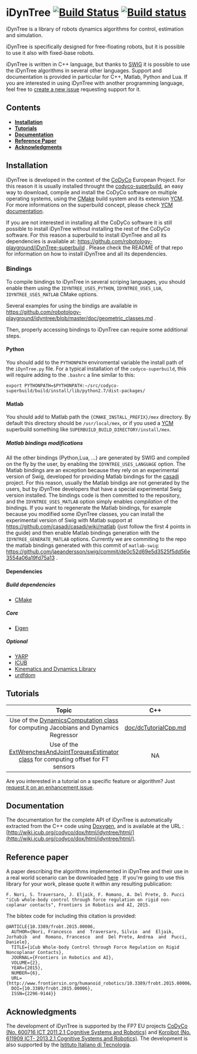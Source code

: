 iDynTree [![Build Status](https://travis-ci.org/robotology/idyntree.svg?branch=master)](https://travis-ci.org/robotology/idyntree) [![Build status](https://ci.appveyor.com/api/projects/status/1uecfmyvxb2dujt9/branch/master?svg=true)](https://ci.appveyor.com/project/robotology/idyntree/branch/master)
===========

iDynTree is a library of robots dynamics algorithms for control, estimation and simulation.

iDynTree is specifically designed for free-floating robots, but it is possible to use it also  with fixed-base robots.

iDynTree is written in C++ language, but thanks to [SWIG](http://www.swig.org/) it is possible to use the iDynTree algorithms in several other languages. Support and documentation is provided in particular for C++, Matlab, Python and Lua. If you are interested in using iDynTree with another programming language, feel free to [create a new issue](https://github.com/robotology/idyntree/issues/new) requesting support for it.

##  Contents
* **[Installation](#installation)**
* **[Tutorials](#tutorials)**
* **[Documentation](#documentation)**
* **[Reference Paper](#reference-paper)**
* **[Acknowledgments](#acknowledgments)**

## Installation
iDynTree is developed in the context of the [CoDyCo](www.codyco.eu) European Project. For this reason it is usually installed throught the [codyco-superbuild](https://github.com/robotology/codyco-superbuild), an easy way to download, compile and install the CoDyCo software on multiple operating systems, using the [CMake](www.cmake.org) build system and its extension [YCM](http://robotology.github.io/ycm). For more informations on the superbuild concept, please check [YCM documentation](http://robotology.github.io/ycm/gh-pages/master/index.html#superbuild).

If you are not interested in installing all the CoDyCo software it is still possible to install iDynTree without installing the rest of the CoDyCo software. For this reason a superbuild to install iDynTree and all its dependencies is available at:
https://github.com/robotology-playground/iDynTree-superbuild . Please check the README of that repo for information on how to install iDynTree and all its dependencies.

### Bindings
To compile bindings to iDynTree in several scriping languages, you should enable them using the `IDYNTREE_USES_PYTHON`, `IDYNTREE_USES_LUA`, `IDYNTREE_USES_MATLAB` CMake options.

Several examples for using the bindigs are available in https://github.com/robotology-playground/idyntree/blob/master/doc/geometric_classes.md .

Then, properly accessing bindings to iDynTree can require some additional steps.
#### Python
You should add to the `PYTHONPATH` enviromental variable the install path of the `iDynTree.py` file.
For a typical installation of the `codyco-superbuild`, this will require adding to the `.bashrc` a line similar to this:
~~~
export PYTHONPATH=$PYTHONPATH:~/src/codyco-superbuild/build/install/lib/python2.7/dist-packages/
~~~

#### Matlab
You should add to Matlab path the `{CMAKE_INSTALL_PREFIX}/mex` directory. By default this directory should be `/usr/local/mex`, or if you used a [YCM](https://github.com/robotology/ycm/) superbuild something like `SUPERBUILD_BUILD_DIRECTORY/install/mex`.

##### Matlab bindings modifications
All the other bindings (Python,Lua, ...) are generated by SWIG and compiled on the fly by the user,
by enabling the `IDYNTREE_USES_LANGUAGE` option. The Matlab bindings are an exception because they
rely on an experimental version of Swig, developed for providing Matlab bindings for the [casadi](https://github.com/casadi/casadi/wiki) project. For this reason, usually the Matlab bindigs
are not generated by the users, but by iDynTree developers that have a special experimental Swig
version installed. The bindings code is then committed to the repository, and the `IDYNTREE_USES_MATLAB`
option simply enables *compilation* of the bindings. If you want to regenerate the Matlab bindings,
for example because you modified some iDynTree classes, you can install the experimental
version of Swig with Matlab support at https://github.com/casadi/casadi/wiki/matlab (just follow
the first 4 points in the guide) and then enable Matlab bindings generation with the `IDYNTREE_GENERATE_MATLAB` options.
Currently we are commiting to the repo the matlab bindings generated with this commit of `matlab-swig`: https://github.com/jaeandersson/swig/commit/de0c52d69e5d3525f5dd56e3554a06a19fd75a13 .

#### Dependencies
##### Build dependencies
- [CMake](http://www.cmake.org)

##### Core
- [Eigen](http://eigen.tuxfamily.org)

##### Optional
- [YARP](https://github.com/robotology/yarp)
- [ICUB](https://github.com/robotology/icub-main)
- [Kinematics and Dynamics Library](https://github.com/orocos/orocos_kinematics_dynamics)
- [urdfdom](https://github.com/ros/urdfdom)


## Tutorials
| Topic  | C++ | Matlab | Python |
|:------:|:---:|:------:|:------:|
| Use of the [DynamicsComputation class](http://wiki.icub.org/codyco/dox/html/idyntree/html/classiDynTree_1_1HighLevel_1_1DynamicsComputations.html) for computing Jacobians and Dynamics Regressor | [doc/dcTutorialCpp.md](doc/dcTutorialCpp.md) | NA | NA |
| Use of the [ExtWrenchesAndJointTorquesEstimator class](http://wiki.icub.org/codyco/dox/html/idyntree/html/classiDynTree_1_1ExtWrenchesAndJointTorquesEstimator.html) for computing offset for FT sensors | NA | [examples/matlab/SixAxisFTOffsetEstimation/SixAxisFTOffsetEstimation.m](examples/matlab/SixAxisFTOffsetEstimation/SixAxisFTOffsetEstimation.m) | NA |

Are you interested in a tutorial on a specific feature or algorithm? Just [request it on an enhancement issue](https://github.com/robotology/idyntree/issues/new).

## Documentation
The documentation for the complete API of iDynTree is automatically extracted from the C++ code using [Doxygen](www.doxygen.org),
and is available at the URL : [http://wiki.icub.org/codyco/dox/html/idyntree/html/](http://wiki.icub.org/codyco/dox/html/idyntree/html/).

## Reference paper
A paper describing the algorithms implemented in iDynTree and their use in a real world scenario can be downloaded [here](http://journal.frontiersin.org/article/10.3389/frobt.2015.00006/abstract) . If you're going to use this library for your work, please quote it within any resulting publication:
~~~
F. Nori, S. Traversaro, J. Eljaik, F. Romano, A. Del Prete, D. Pucci "iCub whole-body control through force regulation on rigid non-coplanar contacts", Frontiers in Robotics and AI, 2015.
~~~

The bibtex code for including this citation is provided:
~~~
@ARTICLE{10.3389/frobt.2015.00006,
  AUTHOR={Nori, Francesco  and  Traversaro, Silvio  and  Eljaik, Jorhabib  and  Romano, Francesco  and  Del Prete, Andrea  and  Pucci, Daniele},
  TITLE={iCub Whole-body Control through Force Regulation on Rigid Noncoplanar Contacts},
  JOURNAL={Frontiers in Robotics and AI},
  VOLUME={2},
  YEAR={2015},
  NUMBER={6},
  URL={http://www.frontiersin.org/humanoid_robotics/10.3389/frobt.2015.00006/abstract},
  DOI={10.3389/frobt.2015.00006},
  ISSN={2296-9144}}
~~~

## Acknowledgments
The development of iDynTree is supported by the FP7 EU projects [CoDyCo (No. 600716 ICT 2011.2.1 Cognitive
Systems and Robotics)](http://www.codyco.eu/)  and [Koroibot (No. 611909 ICT- 2013.2.1 Cognitive Systems and Robotics)](http://koroibot.eu/).
The development is also supported by the [Istituto Italiano di Tecnologia](http://www.iit.it).

